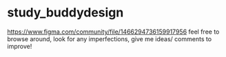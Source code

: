# study_buddydesign
https://www.figma.com/community/file/1466294736159917956
feel free to browse around, look for any imperfections, give me ideas/ comments to improve!
